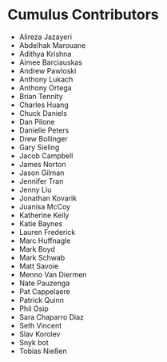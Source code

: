 # Cumulus Contributors

* Alireza Jazayeri
* Abdelhak Marouane
* Adithya Krishna
* Aimee Barciauskas
* Andrew Pawloski
* Anthony Lukach
* Anthony Ortega
* Brian Tennity
* Charles Huang
* Chuck Daniels
* Dan Pilone
* Danielle Peters
* Drew Bollinger
* Gary Sieling
* Jacob Campbell
* James Norton
* Jason Gilman
* Jennifer Tran
* Jenny Liu
* Jonathan Kovarik
* Juanisa McCoy
* Katherine Kelly
* Katie Baynes
* Lauren Frederick
* Marc Huffnagle
* Mark Boyd
* Mark Schwab
* Matt Savoie
* Menno Van Diermen
* Nate Pauzenga
* Pat Cappelaere
* Patrick Quinn
* Phil Osip
* Sara Chaparro Diaz
* Seth Vincent
* Slav Korolev
* Snyk bot
* Tobias Nießen
